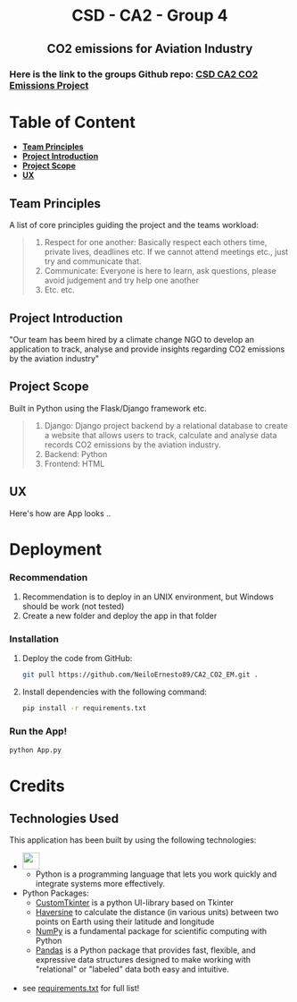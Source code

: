 <h1 align="center"">CSD - CA2 - Group 4

<h2 align="center">CO2 emissions for Aviation Industry </h2>


### **Here is the link to the groups Github repo:** **[CSD CA2 CO2 Emissions Project](https://github.com/NeiloErnesto89/CA2_CO2_EM)** 


# **Table of Content**

- [**Team Principles**](#team-principles)
- [**Project Introduction**](#project-introduction)
- [**Project Scope**](#project-scope) 
- [**UX**](#ux)


## **Team Principles**

A list of core principles guiding the project and the teams workload:

> 1.	Respect for one another: Basically respect each others time, private lives, deadlines etc. If we cannot attend meetings etc., just try and communicate that. 
> 2.	Communicate: Everyone is here to learn, ask questions, please avoid judgement and try help one another
> 3.    Etc. etc.


## **Project Introduction** 

"Our team has beem hired by a climate change NGO to develop an application to track, analyse and provide insights regarding CO2 emissions by the aviation industry"


## **Project Scope**

Built in Python using the Flask/Django framework etc.


> 1.	Django:  Django project backend by a relational database to create a website that allows users to track, calculate and analyse data records CO2 emissions by the aviation industry.
> 2.	Backend: Python
> 3.    Frontend: HTML

## **UX** 

Here's how are App looks ..


# Deployment

### Recommendation
1. Recommendation is to deploy in an UNIX environment, but Windows should be work (not tested)
2. Create a new folder and deploy the app in that folder

### Installation
1. Deploy the code from GitHub:
    ~~~bash
    git pull https://github.com/NeiloErnesto89/CA2_CO2_EM.git .
    ~~~
2. Install dependencies with the following command:
    ~~~bash
    pip install -r requirements.txt
    ~~~
### Run the App!
~~~bash
python App.py
~~~

# Credits

## Technologies Used
This application has been built by using the following technologies:

- <a href="https://www.python.org/"><img height="30" src="https://cdn.svgporn.com/logos/python.svg"></a>
    - Python is a programming language that lets you work quickly and integrate systems more effectively.
- Python Packages:
    - [CustomTkinter](https://github.com/TomSchimansky/CustomTkinter) is a python UI-library based on Tkinter
    - [Haversine](https://github.com/mapado/haversine) to calculate the distance (in various units) between two points on Earth using their latitude and longitude
    - [NumPy](https://github.com/numpy/numpy) is a fundamental package for scientific computing with Python
    - [Pandas](https://github.com/pandas-dev/pandas) is a Python package that provides fast, flexible, and expressive data structures designed to make working with "relational" or "labeled" data both easy and intuitive.
<br><br>
- see [requirements.txt](https://github.com/patrickpulfer/Code-Institute-M4/blob/main/requirements.txt) for full list!